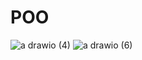# POO

![a drawio (4)](https://github.com/jockaplay/POO/assets/74666954/b0f179f2-853f-4a2b-a87f-aa70f64390b6)
![a drawio (6)](https://github.com/jockaplay/POO/assets/74666954/58472750-1425-4a60-a94e-effe43d1db30)
